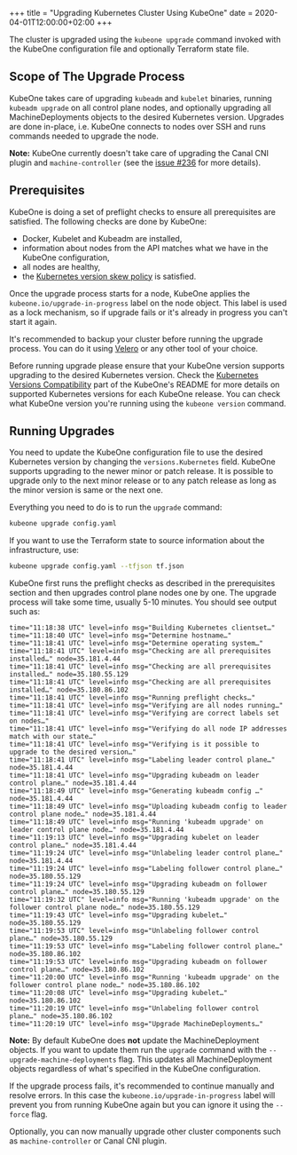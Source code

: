 +++
title = "Upgrading Kubernetes Cluster Using KubeOne"
date = 2020-04-01T12:00:00+02:00
+++

The cluster is upgraded using the `kubeone upgrade` command invoked with the KubeOne configuration file and optionally Terraform state file.

## Scope of The Upgrade Process

KubeOne takes care of upgrading `kubeadm` and `kubelet` binaries, running `kubeadm upgrade` on all control plane nodes, and optionally upgrading all MachineDeployments objects to the desired Kubernetes version. Upgrades are done in-place, i.e. KubeOne connects to nodes over SSH and runs commands needed to upgrade the node.

**Note:** KubeOne currently doesn't take care of upgrading the Canal CNI plugin and `machine-controller` (see the [issue #236](https://github.com/kubermatic/kubeone/issues/236) for more details).

## Prerequisites

KubeOne is doing a set of preflight checks to ensure all prerequisites are satisfied. The following checks are done by KubeOne:

* Docker, Kubelet and Kubeadm are installed,
* information about nodes from the API matches what we have in the KubeOne configuration,
* all nodes are healthy,
* the [Kubernetes version skew policy](https://kubernetes.io/docs/setup/version-skew-policy/) is satisfied.

Once the upgrade process starts for a node, KubeOne applies the `kubeone.io/upgrade-in-progress` label on the node object. This label is used as a lock mechanism, so if upgrade fails or it's already in progress you can't start it again.

It's recommended to backup your cluster before running the upgrade process. You can do it using [Velero](https://github.com/heptio/velero) or any other tool of your choice.

Before running upgrade please ensure that your KubeOne version supports upgrading to the desired Kubernetes version. Check the [Kubernetes Versions Compatibility](https://github.com/kubermatic/kubeone#kubernetes-versions-compatibility) part of the KubeOne's README for more details on supported Kubernetes versions for each KubeOne release. You can check what KubeOne version you're running using the `kubeone version` command.

## Running Upgrades

You need to update the KubeOne configuration file to use the desired Kubernetes version by changing the `versions.Kubernetes` field. KubeOne supports upgrading to the newer minor or patch release. It is possible to upgrade only to the next minor release or to any patch release as long as the minor version is same or the next one.

Everything you need to do is to run the `upgrade` command:

```bash
kubeone upgrade config.yaml
```

If you want to use the Terraform state to source information about the infrastructure, use:

```bash
kubeone upgrade config.yaml --tfjson tf.json
```

KubeOne first runs the preflight checks as described in the prerequisites section and then upgrades control plane nodes one by one. The upgrade process will take some time, usually 5-10 minutes. You should see output such as:

```
time="11:18:38 UTC" level=info msg="Building Kubernetes clientset…"
time="11:18:40 UTC" level=info msg="Determine hostname…"
time="11:18:41 UTC" level=info msg="Determine operating system…"
time="11:18:41 UTC" level=info msg="Checking are all prerequisites installed…" node=35.181.4.44
time="11:18:41 UTC" level=info msg="Checking are all prerequisites installed…" node=35.180.55.129
time="11:18:41 UTC" level=info msg="Checking are all prerequisites installed…" node=35.180.86.102
time="11:18:41 UTC" level=info msg="Running preflight checks…"
time="11:18:41 UTC" level=info msg="Verifying are all nodes running…"
time="11:18:41 UTC" level=info msg="Verifying are correct labels set on nodes…"
time="11:18:41 UTC" level=info msg="Verifying do all node IP addresses match with our state…"
time="11:18:41 UTC" level=info msg="Verifying is it possible to upgrade to the desired version…"
time="11:18:41 UTC" level=info msg="Labeling leader control plane…" node=35.181.4.44
time="11:18:41 UTC" level=info msg="Upgrading kubeadm on leader control plane…" node=35.181.4.44
time="11:18:49 UTC" level=info msg="Generating kubeadm config …" node=35.181.4.44
time="11:18:49 UTC" level=info msg="Uploading kubeadm config to leader control plane node…" node=35.181.4.44
time="11:18:49 UTC" level=info msg="Running 'kubeadm upgrade' on leader control plane node…" node=35.181.4.44
time="11:19:13 UTC" level=info msg="Upgrading kubelet on leader control plane…" node=35.181.4.44
time="11:19:24 UTC" level=info msg="Unlabeling leader control plane…" node=35.181.4.44
time="11:19:24 UTC" level=info msg="Labeling follower control plane…" node=35.180.55.129
time="11:19:24 UTC" level=info msg="Upgrading kubeadm on follower control plane…" node=35.180.55.129
time="11:19:32 UTC" level=info msg="Running 'kubeadm upgrade' on the follower control plane node…" node=35.180.55.129
time="11:19:43 UTC" level=info msg="Upgrading kubelet…" node=35.180.55.129
time="11:19:53 UTC" level=info msg="Unlabeling follower control plane…" node=35.180.55.129
time="11:19:53 UTC" level=info msg="Labeling follower control plane…" node=35.180.86.102
time="11:19:53 UTC" level=info msg="Upgrading kubeadm on follower control plane…" node=35.180.86.102
time="11:20:00 UTC" level=info msg="Running 'kubeadm upgrade' on the follower control plane node…" node=35.180.86.102
time="11:20:08 UTC" level=info msg="Upgrading kubelet…" node=35.180.86.102
time="11:20:19 UTC" level=info msg="Unlabeling follower control plane…" node=35.180.86.102
time="11:20:19 UTC" level=info msg="Upgrade MachineDeployments…"
```

**Note:** By default KubeOne does **not** update the MachineDeployment objects. If you want to update them run the `upgrade` command with the `--upgrade-machine-deployments` flag. This updates all MachineDeployment objects regardless of what's specified in the KubeOne configuration.

If the upgrade process fails, it's recommended to continue manually and resolve errors. In this case the `kubeone.io/upgrade-in-progress` label will prevent you from running KubeOne again but you can ignore it using the `--force` flag.

Optionally, you can now manually upgrade other cluster components such as `machine-controller` or Canal CNI plugin.
